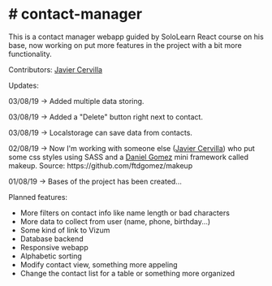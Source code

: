 <h1># contact-manager</h1>

<p>This is a contact manager webapp guided by SoloLearn React course on his base, now working on put more features in the project with a bit more functionality.</p>
<p>Contributors: <a href=https://github.com/JavierCervilla>Javier Cervilla</a></p>

Updates:
<p>03/08/19 -> Added multiple data storing.</p>
<p>03/08/19 -> Added a "Delete" button right next to contact.</p>
<p>03/08/19 -> Localstorage can save data from contacts.</p>
<p>02/08/19 -> Now I'm working with someone else (<a href=https://github.com/JavierCervilla>Javier Cervilla</a>) who put some css styles using SASS and a <a href=https://github.com/ftdgomez>Daniel Gomez</a> mini framework called makeup. Source: https://github.com/ftdgomez/makeup</p>
<p>01/08/19 -> Bases of the project has been created...</p>

Planned features:
<ul><li>More filters on contact info like name length or bad characters</li>
  <li>More data to collect from user (name, phone, birthday...)</li>
  <li>Some kind of link to Vizum</li>
  <li>Database backend</li>
  <li>Responsive webapp</li>
  <li>Alphabetic sorting</li>
  <li>Modify contact view, something more appeling</li>
  <li>Change the contact list for a table or something more organized</li>
</ul>
